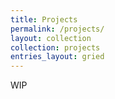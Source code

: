 ```yaml
---
title: Projects
permalink: /projects/
layout: collection
collection: projects
entries_layout: gried
---
```


WIP

